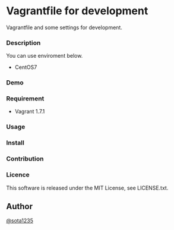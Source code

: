 Vagrantfile for development
====

Vagrantfile and some settings for development.

### Description

You can use enviroment below.

- CentOS7

### Demo

### Requirement

- Vagrant 1.7.1

### Usage

### Install

### Contribution

### Licence

This software is released under the MIT License, see LICENSE.txt.

## Author

[@sota1235](https://github.com/sota1235)
